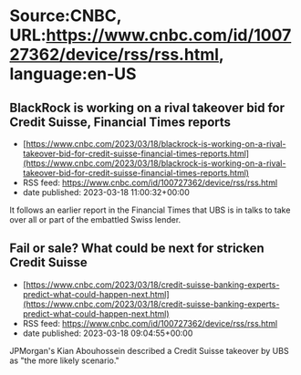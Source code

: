 # Source:CNBC, URL:https://www.cnbc.com/id/100727362/device/rss/rss.html, language:en-US

## BlackRock is working on a rival takeover bid for Credit Suisse, Financial Times reports
 - [https://www.cnbc.com/2023/03/18/blackrock-is-working-on-a-rival-takeover-bid-for-credit-suisse-financial-times-reports.html](https://www.cnbc.com/2023/03/18/blackrock-is-working-on-a-rival-takeover-bid-for-credit-suisse-financial-times-reports.html)
 - RSS feed: https://www.cnbc.com/id/100727362/device/rss/rss.html
 - date published: 2023-03-18 11:00:32+00:00

It follows an earlier report in the Financial Times that UBS is in talks to take over all or part of the embattled Swiss lender.

## Fail or sale? What could be next for stricken Credit Suisse
 - [https://www.cnbc.com/2023/03/18/credit-suisse-banking-experts-predict-what-could-happen-next.html](https://www.cnbc.com/2023/03/18/credit-suisse-banking-experts-predict-what-could-happen-next.html)
 - RSS feed: https://www.cnbc.com/id/100727362/device/rss/rss.html
 - date published: 2023-03-18 09:04:55+00:00

JPMorgan's Kian Abouhossein described a Credit Suisse takeover by UBS as "the more likely scenario."

